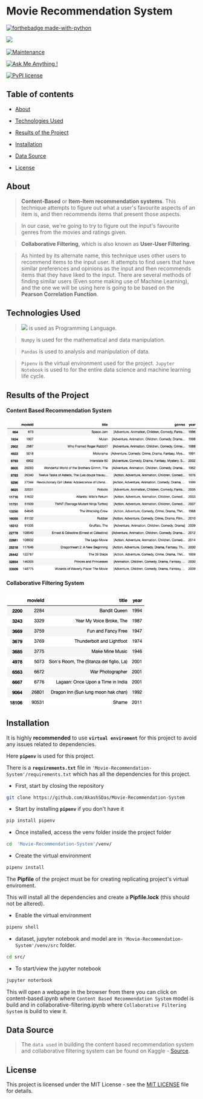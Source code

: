 # Movie Recommendation System

[![forthebadge made-with-python](http://ForTheBadge.com/images/badges/made-with-python.svg)](https://www.python.org/)

[![](https://img.shields.io/badge/python-3.8-blue.svg)](https://www.python.org/downloads/release/python-380/)

[![Maintenance](https://img.shields.io/badge/Maintained%3F-yes-green.svg)](https://github.com/AkashSDas)

[![Ask Me Anything !](https://img.shields.io/badge/Ask%20me-anything-1abc9c.svg)](https://github.com/AkashSDas)

[![PyPI license](https://img.shields.io/pypi/l/ansicolortags.svg)](LICENSE)

## Table of contents

- [About](#about)

- [Technologies Used](#technologies-used)

- [Results of the Project](#results-of-the-project)

- [Installation](#installation)

- [Data Source](#data-source)

- [License](#license)

## About

> **Content-Based** or **Item-Item recommendation systems**. This technique attempts to figure out what a user's favourite aspects of an item is, and then recommends items that present those aspects.

> In our case, we're going to try to figure out the input's favourite genres from the movies and ratings given.

> **Collaborative Filtering**, which is also known as **User-User Filtering**.

> As hinted by its alternate name, this technique uses other users to recommend items to the input user. It attempts to find users that have similar preferences and opinions as the input and then recommends items that they have liked to the input. There are several methods of finding similar users (Even some making use of Machine Learning), and the one we will be using here is going to be based on the **Pearson Correlation Function**.

## Technologies Used

> [![](https://img.shields.io/badge/python-3.8-blue.svg)](https://www.python.org/downloads/release/python-380/) is used as Programming Language.

> `Numpy` is used for the mathematical and data manipulation.

> `Pandas` is used to analysis and manipulation of data.

> `Pipenv` is the virtual environment used for the project. `Jupyter Notebook` is used to for the entire data science and machine learning life cycle.

## Results of the Project

#### Content Based Recommendation System

![Content Based Recommendation System](https://github.com/AkashSDas/Movie-Recommendation-System/blob/master/project-results-images/content-based.png)

#### Collaborative Filtering System

![Collaborative Filtering System](https://github.com/AkashSDas/Movie-Recommendation-System/blob/master/project-results-images/collaborative-filtering.png)

## Installation

It is highly **recommended** to use **`virtual enviroment`** for this project to avoid any issues related to dependencies.

Here **`pipenv`** is used for this project.

There is a **`requirements.txt`** file in `'Movie-Recommendation-System'/requirements.txt` which has all the dependencies for this project.

- First, start by closing the repository

```bash
git clone https://github.com/AkashSDas/Movie-Recommendation-System
```

- Start by installing **`pipenv`** if you don't have it

```bash
pip install pipenv
```

- Once installed, access the venv folder inside the project folder

```bash
cd  'Movie-Recommendation-System'/venv/
```

- Create the virtual environment

```bash
pipenv install
```

The **Pipfile** of the project must be for creating replicating project's virtual enviroment.

This will install all the dependencies and create a **Pipfile.lock** (this should not be altered).

- Enable the virtual environment

```bash
pipenv shell
```

- dataset, jupyter notebook and model are in `'Movie-Recommendation-System'/venv/src` folder.

```bash
cd src/
```

- To start/view the jupyter notebook

```bash
jupyter noterbook
```

This will open a webpage in the browser from there you can click on content-based.ipynb where `Content Based Recommendation System` model is build and in collaborative-filtering.ipynb where `Collaborative Filtering System` is build to view it.

## Data Source

> The `data used` in building the content based recommendation system and collaborative filtering system can be found on Kaggle - [Source](https://www.kaggle.com/grouplens/movielens-20m-dataset).

## License

This project is licensed under the MIT License - see the [MIT LICENSE](LICENSE) file for details.
